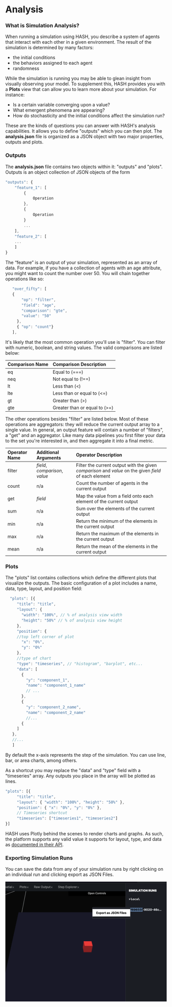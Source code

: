 # Analysis

### What is Simulation Analysis?

When running a simulation using HASH, you describe a system of agents that interact with each other in a given environment. The result of the simulation is determined by many factors:

* the initial conditions
* the behaviors assigned to each agent
* randomness

While the simulation is running you may be able to glean insight from visually observing your model. To supplement this, HASH provides you with a **Plots** view that can allow you to learn more about your simulation. For instance:

* Is a certain variable converging upon a value? 
* What emergent phenomena are appearing? 
* How do stochasticity and the  initial conditions  affect the simulation run?

These are the kinds of questions you can answer with HASH's analysis capabilities. It allows you to define "outputs" which you can then plot. The **analysis.json** file is organized as a JSON object with two major properties, outputs and plots. 

### Outputs

The **analysis.json** file contains two objects within it: "outputs" and "plots".  Outputs is an object collection of JSON objects of the form

```javascript
"outputs": {
    "feature_1": [
        {
            Operation
        },
        {
            Operation
        }
        ...
    ],
    "feature_2": [
    ...
    ]
}
```

The “feature” is an output of your simulation, represented as an array of data. For example, if you have a collection of agents with an age attribute, you might want to count the number over 50. You will chain together operations like so: 

```javascript
   "over_fifty": [
   {
       "op": "filter",
       "field": "age",
       "comparison": "gte",
       "value": "50"
     },
     { "op": "count"}
   ],
```

It's likely that the most common operation you'll use is "filter". You can filter with numeric, boolean, and string values. The valid comparisons are listed below:

| Comparison Name | Comparison Description |
| :--- | :--- |
| eq | Equal to \(===\) |
| neq | Not equal to \(!==\) |
| lt | Less than \(&lt;\) |
| lte | Less than or equal to \(&lt;=\) |
| gt | Greater than \(&gt;\) |
| gte | Greater than or equal to \(&gt;=\) |

The other operations besides "filter" are listed below. Most of these operations are aggregators: they will reduce the current output array to a single value. In general, an output feature will contain a number of "filters", a "get" and an aggregator. Like many data pipelines you first filter your data to the set you're interested in, and then aggregate it into a final metric.

| Operator Name | Additional Arguments | Operator Description |
| :--- | :--- | :--- |
| filter | _field_, _comparison_, _value_ | Filter the current output with the given _comparison_ and _value_ on the given _field_  of each element  |
| count | n/a | Count the number of agents in the current output |
| get | _field_ | Map the value from a field onto each element of the current output |
| sum | n/a | Sum over the elements of the current output |
| min | n/a | Return the minimum of the elements in the current output |
| max | n/a | Return the maximum of the elements in the current output |
| mean | n/a | Return the mean of the elements in the current output |

### Plots

The "plots" list contains collections which define the different plots that visualize the outputs. The basic configuration of a plot includes a name, data, type, layout, and position field:

```javascript
  "plots": [{
     "title": "title",
     "layout": {
       "width": "100%", // % of analysis view width
       "height": "50%" // % of analysis view height
     },
     "position": {
     //top left corner of plot
       "x": "0%",
       "y": "0%"
     },
     //type of chart
     "type": "timeseries", // "histogram", "barplot", etc...
     "data": [
       {
         "y": "component_1",
         "name": "component_1_name"
         // ...
       },
       {
         "y": "component_2_name",
         "name": "component_2_name"
         //...
       {
     ]
   },
   //...
   ]
```

By default the x-axis represents the step of the simulation. You can use line, bar, or area charts, among others.

As a shortcut you may replace the "data" and "type" field with a "timeseries" array. Any outputs you place in the array will be plotted as lines.

```javascript
"plots": [{
     "title": "title",
     "layout": { "width": "100%", "height": "50%" },
     "position": { "x": "0%", "y": "0%" },
     // Timeseries shortcut
     "timeseries": ["timeseries1", "timeseries2"]
}]
```

HASH uses Plotly behind the scenes to render charts and graphs. As such, the platform supports any valid value it supports for layout, type, and data as [documented in their API](https://plotly.com/javascript/reference/).

### Exporting Simulation Runs

You can save the data from any of your simulation runs by right clicking on an individual run and clicking export as JSON Files.

![](.gitbook/assets/screen-shot-2020-06-18-at-7.41.03-pm.png)

